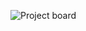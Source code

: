 
![Project board](https://github.com/inf112-v20/DVD-Project-Blue/blob/master/deliverables/UML/ProjectBoardOblig4.PNG?raw=true)
